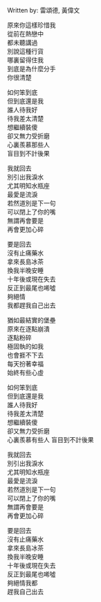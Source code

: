 
Written by: 雷頌德, 黃偉文  

原來你這樣珍惜我  
從前在熱戀中  
都未聽講過  
別說這種行貨  
哪裏留得住我  
到底是為什麼分手   
你很清楚  

如何笨到底  
但到底還是我  
誰人待我好  
待我差太清楚  
想繼續裝傻  
卻又無力受折磨  
心裏羨慕那些人  
盲目到不計後果  

我就回去  
別引出我淚水  
尤其明知水瓶座  
最愛是流淚  
若然道別是下一句  
可以閉上了你的嘴  
無謂再會要是  
再會更加心碎  

要是回去  
沒有止痛藥水  
拿來長島冰茶  
換我半晚安睡  
十年後或現在失去  
反正到最尾也唏噓  
夠絕情  
我都趕我自己出去  

猶如最結實的堡壘  
原來在逐點崩潰  
逐點粉碎  
極固執的如我  
也會捱不下去  
每天扮著幸福  
始終有些心虛  

如何笨到底  
但到底還是我  
誰人待我好  
待我差太清楚  
想繼續裝傻  
卻又無力受折磨  
心裏羨慕有些人
盲目到不計後果  

我就回去  
別引出我淚水  
尤其明知水瓶座  
最愛是流淚  
若然道別是下一句  
可以閉上了你的嘴  
無謂再會要是  
再會更加心碎  

要是回去  
沒有止痛藥水  
拿來長島冰茶  
換我半晚安睡  
十年後或現在失去  
反正到最尾也唏噓  
夠絕情我都  
趕我自己出去  




